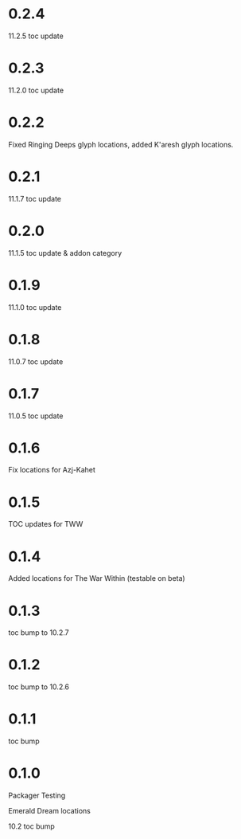 # 0.2.4

11.2.5 toc update

# 0.2.3

11.2.0 toc update

# 0.2.2

Fixed Ringing Deeps glyph locations, added K'aresh glyph locations.

# 0.2.1

11.1.7 toc update

# 0.2.0

11.1.5 toc update & addon category

# 0.1.9

11.1.0 toc update

# 0.1.8

11.0.7 toc update

# 0.1.7

11.0.5 toc update

# 0.1.6

Fix locations for Azj-Kahet

# 0.1.5

TOC updates for TWW

# 0.1.4

Added locations for The War Within (testable on beta)

# 0.1.3

toc bump to 10.2.7

# 0.1.2

toc bump to 10.2.6

# 0.1.1

toc bump

# 0.1.0

Packager Testing

Emerald Dream locations

10.2 toc bump